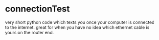 connectionTest
==============

very short python code which texts you once your computer is connected to the internet. great for when you have no idea which ethernet cable is yours on the router end. 
